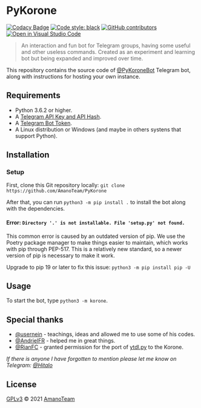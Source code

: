 # PyKorone

[![Codacy Badge](https://api.codacy.com/project/badge/Grade/75894dccef324798b452791297624e0a)](https://app.codacy.com/gh/AmanoTeam/PyKorone?utm_source=github.com&utm_medium=referral&utm_content=AmanoTeam/PyKorone&utm_campaign=Badge_Grade_Settings)
[![Code style: black](https://img.shields.io/badge/code%20style-black-000000.svg)](https://github.com/psf/black)
[![GitHub contributors](https://img.shields.io/github/contributors/AmanoTeam/PyKorone.svg)](https://GitHub.com/AmanoTeam/PyKorone/graphs/contributors/)
[![Open in Visual Studio Code](https://open.vscode.dev/badges/open-in-vscode.svg)](https://open.vscode.dev/AmanoTeam/PyKorone)

> An interaction and fun bot for Telegram groups, having some useful and other useless commands.
> Created as an experiment and learning bot but being expanded and improved over time.

This repository contains the source code of [@PyKoroneBot](https://t.me/PyKoroneBot) Telegram bot, along with instructions for hosting your own instance.

## Requirements

- Python 3.6.2 or higher.
- A [Telegram API Key and API Hash](https://docs.pyrogram.org/intro/setup#api-keys).
- A [Telegram Bot Token](https://t.me/botfather).
- A Linux distribution or Windows (and maybe in others systens that support Python).

## Installation

### Setup

First, clone this Git repository locally:
`git clone https://github.com/AmanoTeam/PyKorone`

After that, you can run `python3 -m pip install .` to install the bot along with the dependencies.

#### Error: `Directory '.' is not installable. File 'setup.py' not found.`

This common error is caused by an outdated version of pip. We use the Poetry
package manager to make things easier to maintain, which works with pip through
PEP-517. This is a relatively new standard, so a newer version of pip is necessary
to make it work.

Upgrade to pip 19 or later to fix this issue: `python3 -m pip install pip -U`

## Usage

To start the bot, type `python3 -m korone`.

## Special thanks

- [@usernein](https://github.com/usernein) - teachings, ideas and allowed me to use some of his codes.
- [@AndrielFR](https://github.com/AndrielFR) - helped me in great things.
- [@RianFC](https://github.com/RianFC) - granted permission for the port of [ytdl.py](https://t.me/UserLixoPlugins/78) to the Korone.

_If there is anyone I have forgotten to mention please let me know on Telegram: [@Hitalo](https://t.me/Hitalo)_

## License

[GPLv3](https://github.com/AmanoTeam/PyKorone/blob/main/LICENSE) © 2021 [AmanoTeam](https//github.com/AmanoTeam)
